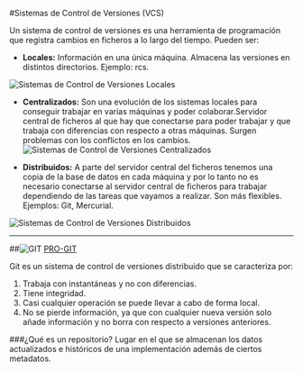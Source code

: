 
#Sistemas de Control de Versiones (VCS)

Un sistema de control de versiones es una herramienta de programación que registra cambios en ficheros a lo largo del tiempo. Pueden ser:

-	**Locales:** Información en una única máquina. Almacena las versiones en distintos directorios. Ejemplo: rcs.

![Sistemas de Control de Versiones Locales](https://git.lumc.nl/l.khachatryan/programming-course/raw/d97c99773ddcb3d560cb88394791700abf4666f1/images/local_vcs.png)

-	**Centralizados:** Son una evolución de los sistemas locales para conseguir trabajar en varias máquinas y poder colaborar.Servidor central de ficheros al que hay que conectarse para poder trabajar y que trabaja con diferencias con respecto a otras máquinas. Surgen problemas con los conflictos en los cambios.
![Sistemas de Control de Versiones Centralizados](https://git-scm.com/figures/18333fig0102-tn.png)

-	**Distribuidos:** A parte del servidor central del ficheros tenemos una copia de la base de datos en cada máquina y por lo tanto no es necesario conectarse al servidor central de ficheros para trabajar dependiendo de las tareas que vayamos a realizar. Son más flexibles. Ejemplos: Git, Mercurial.

![Sistemas de Control de Versiones Distribuidos](https://git-scm.com/figures/18333fig0103-tn.png)


----------

##![GIT](https://git-scm.com/images/logo@2x.png) 
[PRO-GIT](https://git-scm.com/book/es/v1)

Git es un sistema de control de versiones distribuido que se caracteriza por:

1.  Trabaja con instantáneas y no con diferencias.
2.  Tiene integridad.
3.  Casi cualquier operación se puede llevar a cabo de forma local.
4.  No se pierde información, ya que con cualquier nueva versión solo añade información y no borra con respecto a versiones anteriores.

###¿Qué es un repositorio?
Lugar en el que se almacenan los datos actualizados e históricos de una implementación además de ciertos metadatos.

